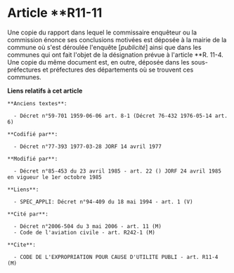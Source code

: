 # Article **R11-11

Une copie du rapport dans lequel le commissaire enquêteur ou la commission énonce ses conclusions motivées est déposée à la
mairie de la commune où s'est déroulée l'enquête [*publicité*] ainsi que dans les communes qui ont fait l'objet de la
désignation prévue à l'article **R. 11-4. Une copie du même document est, en outre, déposée dans les sous-préfectures et
préfectures des départements où se trouvent ces communes.

**Liens relatifs à cet article**

	**Anciens textes**:

	  - Décret n°59-701 1959-06-06 art. 8-1 (Décret 76-432 1976-05-14 art. 6)

	**Codifié par**:

	  - Décret n°77-393 1977-03-28 JORF 14 avril 1977

	**Modifié par**:

	  - Décret n°85-453 du 23 avril 1985 - art. 22 () JORF 24 avril 1985 en vigueur le 1er octobre 1985

	**Liens**:

	  - SPEC_APPLI: Décret n°94-409 du 18 mai 1994 - art. 1 (V)

	**Cité par**:

	  - Décret n°2006-504 du 3 mai 2006 - art. 11 (M)
	  - Code de l'aviation civile - art. R242-1 (M)

	**Cite**:

	  - CODE DE L'EXPROPRIATION POUR CAUSE D'UTILITE PUBLI - art. R11-4 (M)
